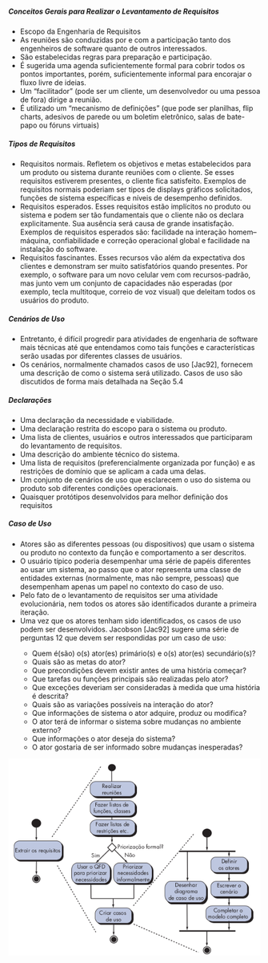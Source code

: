 <h5>Conceitos Gerais para Realizar o Levantamento de Requisitos</h5>
<ul>
	<li>Escopo da Engenharia de Requisitos</li>
	<li>
		As reuniões são conduzidas por e com a participação tanto dos engenheiros de software quanto de outros interessados.
	</li>
	<li>
		São estabelecidas regras para preparação e participação.
	</li>
	<li>
		É sugerida uma agenda suficientemente formal para cobrir todos os pontos importantes, porém, suficientemente informal para encorajar o fluxo livre de ideias.
	</li>
	<li>
		Um “facilitador” (pode ser um cliente, um desenvolvedor ou uma pessoa de fora) dirige a reunião.
	</li>
	<li>
		É utilizado um “mecanismo de definições” (que pode ser planilhas, flip charts, adesivos de parede ou um boletim eletrônico, salas de bate-papo ou fóruns virtuais)
	</li>
</ul>

<h5>
	Tipos de Requisitos
</h5>
<ul>
	<li>
		Requisitos normais. Refletem os objetivos e metas estabelecidos para um produto ou sistema durante reuniões com o cliente. Se esses requisitos estiverem presentes, o cliente fica satisfeito. Exemplos de requisitos normais poderiam ser tipos de displays gráficos solicitados, funções de sistema específicas e níveis de desempenho definidos.
	</li>
	<li>
		Requisitos esperados. Esses requisitos estão implícitos no produto ou sistema e podem ser tão fundamentais que o cliente não os declara explicitamente. Sua ausência será causa de grande insatisfação. Exemplos de requisitos esperados são: facilidade na interação homem–máquina, confiabilidade e correção operacional global e facilidade na instalação do software.
	</li>
	<li>
		Requisitos fascinantes. Esses recursos vão além da expectativa dos clientes e demonstram ser muito satisfatórios quando presentes. Por exemplo, o software para um novo celular vem com recursos-padrão, mas junto vem um conjunto de capacidades não esperadas (por exemplo, tecla multitoque, correio de voz visual) que deleitam todos os usuários do produto.
	</li>
</ul>

<h5>
	Cenários de Uso
</h5>
<ul>
	<li>
		Entretanto, é difícil progredir para atividades de engenharia de software mais técnicas até que entendamos como tais funções e características serão usadas por diferentes classes de usuários.
	</li>
	<li>
		Os cenários, normalmente chamados casos de uso [Jac92], fornecem uma descrição de como o sistema será utilizado. Casos de uso são discutidos de forma mais detalhada na Seção 5.4
	</li>
</ul>
<h5>
	Declarações
</h5>
<ul>
	<li>
		Uma declaração da necessidade e viabilidade.
	</li>
	<li>
		Uma declaração restrita do escopo para o sistema ou produto.
	</li>
	<li>
		Uma lista de clientes, usuários e outros interessados que participaram do levantamento de requisitos.
	</li>
	<li>
		Uma descrição do ambiente técnico do sistema.
	</li>
	<li>
		Uma lista de requisitos (preferencialmente organizada por função) e as restrições de domínio que se aplicam a cada uma delas.
	</li>
	<li>
		Um conjunto de cenários de uso que esclarecem o uso do sistema ou produto sob diferentes condições operacionais.
	</li>
	<li>
		Quaisquer protótipos desenvolvidos para melhor definição dos requisitos
	</li>
</ul>
<h5>
	Caso de Uso
</h5>
<ul>
	<li>
		Atores são as diferentes pessoas (ou dispositivos) que usam o sistema ou produto no contexto da função e comportamento a ser descritos.
	</li>
	<li>
		O usuário típico poderia desempenhar uma série de papéis diferentes ao usar um sistema, ao passo que o ator representa uma classe de entidades externas (normalmente, mas não sempre, pessoas) que desempenham apenas um papel no contexto do caso de uso.
	</li>
	<li>
		Pelo fato de o levantamento de requisitos ser uma atividade evolucionária, nem todos os atores são identificados durante a primeira iteração.
	</li>
	<li>
		Uma vez que os atores tenham sido identificados, os casos de uso podem ser desenvolvidos. Jacobson [Jac92] sugere uma série de perguntas 12 que devem ser respondidas por um caso de uso:
	</li>
	<ul>
		<li>Quem é(são) o(s) ator(es) primário(s) e o(s) ator(es) secundário(s)?</li>
		<li>Quais são as metas do ator?</li>
		<li>Que precondições devem existir antes de uma história começar?</li>
		<li>Que tarefas ou funções principais são realizadas pelo ator?</li>
		<li>Que exceções deveriam ser consideradas à medida que uma história é descrita?</li>
		<li>Quais são as variações possíveis na interação do ator?</li>
		<li>Que informações de sistema o ator adquire, produz ou modifica?</li>
		<li>O ator terá de informar o sistema sobre mudanças no ambiente externo?</li>
		<li>Que informações o ator deseja do sistema?</li>
		<li>O ator gostaria de ser informado sobre mudanças inesperadas?</li>
	</ul>
</ul>

<img src="/fig.png">